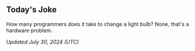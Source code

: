 ## Today's Joke
How many programmers does it take to change a light bulb? None, that's a hardware problem.

*Updated July 30, 2024 (UTC)*
